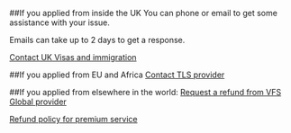 ##If you applied from inside the UK
You can phone or email to get some assistance with your issue. 

Emails can take up to 2 days to get a response.

[Contact UK Visas and immigration](https://www.gov.uk/contact-ukvi-inside-outside-uk)


##If you applied from EU and Africa
[Contact TLS provider](https://pos.tlscontact.com/msq_en/refund)

##If you applied from elsewhere in the world: 
[Request a refund from VFS Global provider](https://www.vfsglobal.co.uk/au/en/request-a-refund)

[Refund policy for premium service](https://www.vfsglobal.co.uk/au/en/terms-and-conditions#4)


